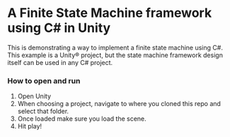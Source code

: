 A Finite State Machine framework using C# in Unity
==================================================

This is demonstrating a way to implement a finite state machine using C#.  This example is a Unity&reg; project, but the state machine framework design itself can be used in any C# project.

### How to open and run ###

1. Open Unity
2. When choosing a project, navigate to where you cloned this repo and select that folder.
3. Once loaded make sure you load the scene.
4. Hit play!
